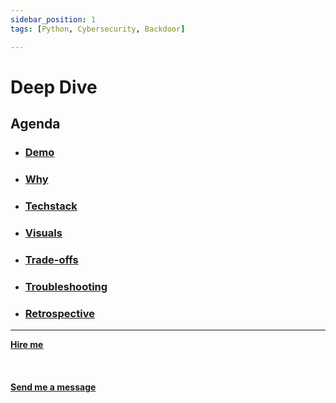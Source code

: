 ```yaml
---
sidebar_position: 1
tags: [Python, Cybersecurity, Backdoor]

---
```


# Deep Dive



## Agenda
* ### [Demo](/docs/projects/backdoor%20Attack/demo)
* ### [Why](/docs/projects/backdoor%20Attack/why)
* ###  [Techstack](/docs/projects/backdoor%20Attack/Techstack)
* ###  [Visuals](/docs/projects/backdoor%20Attack/visuals)
* ###  [Trade-offs](/docs/projects/backdoor%20Attack/tradeoffs)
* ###  [Troubleshooting](/docs/projects/backdoor%20Attack/troubleshooting)
* ###  [Retrospective](/docs/projects/backdoor%20Attack/retrospective)



<hr></hr>

<a href="https://calendly.com/mattherzog/business-chat" target="_blank"><b><u>Hire me</u></b></a>
<br></br>
<br></br>
<a href="mailto:matt@mattherzog.me" target="_blank"><b><u>Send me a message</u></b></a>
